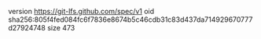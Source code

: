 version https://git-lfs.github.com/spec/v1
oid sha256:805f4fed084fc6f7836e8674b5c46cdb31c83d437da714929670777d27924748
size 473
